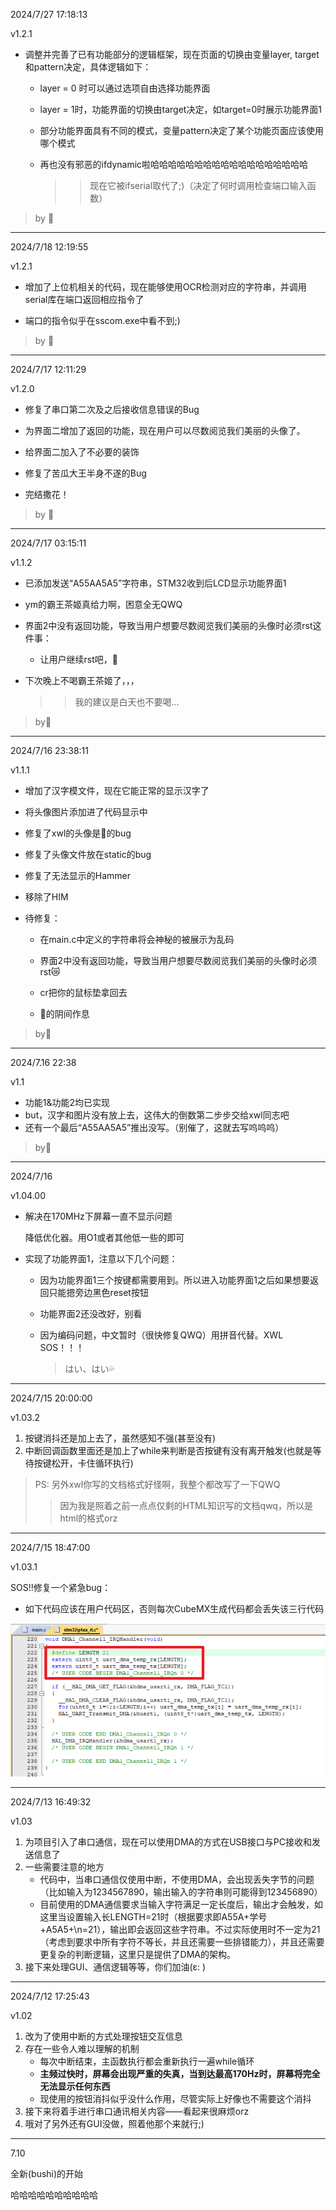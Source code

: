 2024/7/27 17:18:13

v1.2.1

 -  调整并完善了已有功能部分的逻辑框架，现在页面的切换由变量layer, target和pattern决定，具体逻辑如下：
   
    -  layer = 0 时可以通过选项自由选择功能界面
      
    -  layer = 1时，功能界面的切换由target决定，如target=0时展示功能界面1
      
    -  部分功能界面具有不同的模式，变量pattern决定了某个功能页面应该使用哪个模式
      
    -  再也没有邪恶的ifdynamic啦哈哈哈哈哈哈哈哈哈哈哈哈哈哈哈哈哈哈
       >> 现在它被ifserial取代了;)（决定了何时调用检查端口输入函数） 

 > by 🐸 

---


2024/7/18 12:19:55

v1.2.1

 -  增加了上位机相关的代码，现在能够使用OCR检测对应的字符串，并调用serial库在端口返回相应指令了

 -  端口的指令似乎在sscom.exe中看不到;)

 > by 🐸 

---

2024/7/17 12:11:29

v1.2.0

 -  修复了串口第二次及之后接收信息错误的Bug
   
 -  为界面二增加了返回的功能，现在用户可以尽数阅览我们美丽的头像了。
 
 -  给界面二加入了不必要的装饰
 
 -  修复了苦瓜大王半身不遂的Bug
 
 -  完结撒花！
 
 >  by 🐸 

---

2024/7/17 03:15:11

v1.1.2

-   已添加发送“A55AA5A5”字符串，STM32收到后LCD显示功能界面1
-   ym的霸王茶姬真给力啊，困意全无QWQ
-   界面2中没有返回功能，导致当用户想要尽数阅览我们美丽的头像时必须rst这件事：
    -   让用户继续rst吧，🙏

-   下次晚上不喝霸王茶姬了，，，
    >>  我的建议是白天也不要喝...
>   by🔨

---

2024/7/16 23:38:11

v1.1.1

-  增加了汉字模文件，现在它能正常的显示汉字了
  
-  将头像图片添加进了代码显示中
  
-  修复了xwl的头像是🐸的bug
  
-  修复了头像文件放在static的bug

-  修复了无法显示的Hammer
  
-  移除了HIM
  
-  待修复：
  
    -  在main.c中定义的字符串将会神秘的被展示为乱码

    -  界面2中没有返回功能，导致当用户想要尽数阅览我们美丽的头像时必须rst😿

    -  cr把你的鼠标垫拿回去
    
    - 🔨的阴间作息 

> by🐸

---

2024/7.16 22:38

v1.1

-   功能1&功能2均已实现
-   but，汉字和图片没有放上去，这伟大的倒数第二步步交给xwl同志吧
-   还有一个最后“A55AA5A5”推出没写。（别催了，这就去写呜呜呜）

>   by🔨

---

2024/7/16

v1.04.00

-   解决在170MHz下屏幕一直不显示问题

    降低优化器。用O1或者其他低一些的即可
    
-   实现了功能界面1，注意以下几个问题：

    -   因为功能界面1三个按键都需要用到。所以进入功能界面1之后如果想要返回只能摁旁边黑色reset按钮

    -   功能界面2还没改好，别看

    -   因为编码问题，中文暂时（很快修复QWQ）用拼音代替。XWL SOS！！！
        > はい、はい💦

---

2024/7/15 20:00:00

v1.03.2

1.   按键消抖还是加上去了，虽然感知不强(甚至没有)
2.   中断回调函数里面还是加上了while来判断是否按键有没有离开触发(也就是等待按键松开，卡住循环执行)





>   PS: 另外xwl你写的文档格式好怪啊，我整个都改写了一下QWQ
>>    因为我是照着之前一点点仅剩的HTML知识写的文档qwq，所以是html的格式orz
---



2024/7/15 18:47:00

v1.03.1

SOS!!修复一个紧急bug：

-   如下代码应该在用户代码区，否则每次CubeMX生成代码都会丢失该三行代码

![image-20240715185240583](assets/image-20240715185240583.png)


---

2024/7/13 16:49:32

v1.03

1.   为项目引入了串口通信，现在可以使用DMA的方式在USB接口与PC接收和发送信息了
2.   一些需要注意的地方
     -   代码中，当串口通信仅使用中断，不使用DMA，会出现丢失字节的问题（比如输入为1234567890，输出输入的字符串则可能得到123456890）
     -   目前使用的DMA通信要求当输入字符满足一定长度后，输出才会触发，如这里当设置输入长LENGTH=21时（根据要求即A55A+学号+A5A5+\n=21），输出即会返回这些字符串。不过实际使用时不一定为21（考虑到要求中所有字符不等长，并且还需要一些排错能力），并且还需要更复杂的判断逻辑，这里只是提供了DMA的架构。
3.   接下来处理GUI、通信逻辑等等，你们加油(ε: )

---

2024/7/12 17:25:43

v1.02

1.   改为了使用中断的方式处理按钮交互信息
2.   存在一些令人难以理解的机制
     -   每次中断结束，主函数执行都会重新执行一遍while循环
     -   <b>主频过快时，屏幕会出现严重的失真，当到达最高170Hz时，屏幕将完全无法显示任何东西</b>
     -   现使用的按钮消抖似乎没什么作用，尽管实际上好像也不需要这个消抖
3.   接下来将着手进行串口通讯相关内容——看起来很麻烦orz
4.   哦对了另外还有GUI没做，照着他那个来就行;)

---

7.10

全新(bushi)的开始

哈哈哈哈哈哈哈哈哈哈
